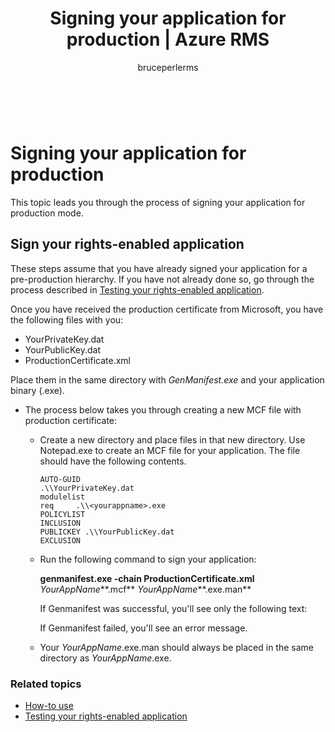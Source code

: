 ﻿---
# required metadata

title: Signing your application for production | Azure RMS
description: This topic leads you through the process of signing your application for production mode.
keywords:
author: bruceperlerms
manager: mbaldwin
ms.date: 04/28/2016
ms.topic: article
ms.prod: azure
ms.service: rights-management
ms.technology: techgroup-identity
ms.assetid: 09BA148C-7D1E-43C8-92EA-24BBB6EFDB19

# optional metadata

#ROBOTS:
audience: developer
#ms.devlang:
ms.reviewer: shubhamp
ms.suite: ems
#ms.tgt_pltfrm:
#ms.custom:

---

﻿
# Signing your application for production

This topic leads you through the process of signing your application for production mode.

## Sign your rights-enabled application

These steps assume that you have already signed your application for a pre-production hierarchy. If you have not already done so, go through the process described in [Testing your rights-enabled application](running-your-first-application.md).

Once you have received the production certificate from Microsoft, you have the following files with you:

-   YourPrivateKey.dat
-   YourPublicKey.dat
-   ProductionCertificate.xml

Place them in the same directory with *GenManifest.exe* and your application binary (.exe).

-   The process below takes you through creating a new MCF file with production certificate:

    -   Create a new directory and place files in that new directory. Use Notepad.exe to create an MCF file for your application. The file should have the following contents.

        ``` syntax
        AUTO-GUID
        .\\YourPrivateKey.dat
        modulelist
        req     .\\<yourappname>.exe
        POLICYLIST
        INCLUSION
        PUBLICKEY .\\YourPublicKey.dat
        EXCLUSION
        ```

    -   Run the following command to sign your application:

        **genmanifest.exe -chain ProductionCertificate.xml** *YourAppName***.mcf** *YourAppName***.exe.man**

        If Genmanifest was successful, you'll see only the following text:

        If Genmanifest failed, you'll see an error message.

    -   Your *YourAppName*.exe.man should always be placed in the same directory as *YourAppName*.exe.

### Related topics

* [How-to use](how-to-use-msipc.md)
* [Testing your rights-enabled application](running-your-first-application.md)
 

 



